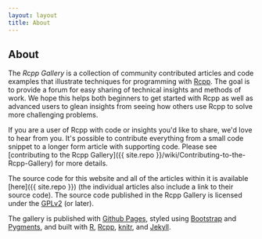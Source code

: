 ```yaml
---
layout: layout
title: About
---
```


## About

The *Rcpp Gallery* is a collection of community contributed articles and code
examples that illustrate techniques for programming with
[Rcpp](http://dirk.eddelbuettel.com/code/rcpp.html). The goal is to provide a
forum for easy sharing of technical insights and methods of work. We hope
this helps both beginners to get started with Rcpp as well as advanced users
to glean insights from seeing how others use Rcpp to solve more challenging
problems.

If you are a user of Rcpp with code or insights you'd like to share, we'd
love to hear from you. It's possible to contribute everything from a small
code snippet to a longer form article with supporting code. Please see
[contributing to the Rcpp Gallery]({{ site.repo }}/wiki/Contributing-to-the-Rcpp-Gallery) for more details.

The source code for this website and all of the articles within it is
available [here]({{ site.repo }}) (the individual articles also include a
link to their source code). The source code published in the Rcpp Gallery is
licensed under the [GPLv2](http://www.gnu.org/licenses/gpl-2.0.html) (or
later).

The gallery is published with 
[Github Pages](http://pages.github.com/), 
styled using [Bootstrap](http://twitter.github.com/bootstrap) and
[Pygments](http://pygments.org/),
and built with 
[R](http://www.r-project.org/), 
[Rcpp](http://cran.rstudio.com/web/packages/Rcpp/), 
[knitr](http://yihui.name/knitr/), and
[Jekyll](http://jekyllrb.com).
	
